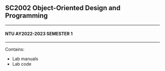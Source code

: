 ## SC2002 Object-Oriented Design and Programming
---
#### NTU AY2022-2023 SEMESTER 1
---
Contains:
* Lab manuals
* Lab code
